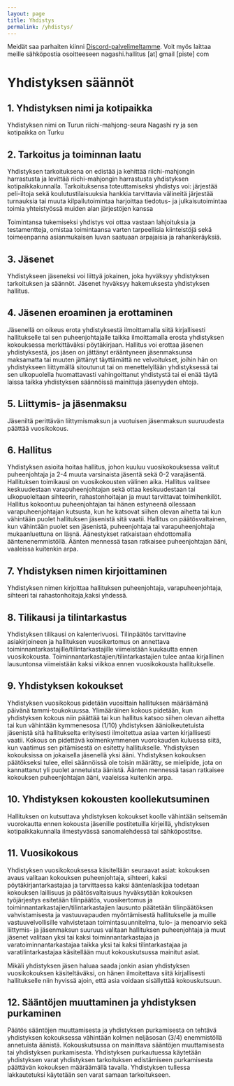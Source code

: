 ```yaml
---
layout: page
title: Yhdistys
permalink: /yhdistys/
---
```


Meidät saa parhaiten kiinni [Discord-palvelimeltamme](https://discord.gg/qNFfPMBazq).
Voit myös laittaa meille sähköpostia osoitteeseen nagashi.hallitus [at] gmail [piste] com
# Yhdistyksen säännöt
## 1. Yhdistyksen nimi ja kotipaikka
Yhdistyksen nimi on Turun riichi-mahjong-seura Nagashi ry ja sen kotipaikka on Turku

## 2. Tarkoitus ja toiminnan laatu
Yhdistyksen tarkoituksena on edistää ja kehittää riichi-mahjongin harrastusta ja levittää riichi-mahjongin harrastusta yhdistyksen kotipaikkakunnalla. Tarkoituksensa toteuttamiseksi yhdistys voi:
järjestää peli-iltoja sekä koulutustilaisuuksia
hankkia tarvittavia välineitä
järjestää turnauksia tai muuta kilpailutoimintaa
harjoittaa tiedotus- ja julkaisutoimintaa
toimia yhteistyössä muiden alan järjestöjen kanssa

Toimintansa tukemiseksi yhdistys voi ottaa vastaan lahjoituksia ja testamentteja, omistaa toimintaansa varten tarpeellisia kiinteistöjä sekä toimeenpanna asianmukaisen luvan saatuaan arpajaisia ja rahankeräyksiä.

## 3. Jäsenet
Yhdistykseen jäseneksi voi liittyä jokainen, joka hyväksyy yhdistyksen tarkoituksen ja säännöt. Jäsenet hyväksyy hakemuksesta yhdistyksen hallitus.

## 4. Jäsenen eroaminen ja erottaminen
Jäsenellä on oikeus erota yhdistyksestä ilmoittamalla siitä kirjallisesti hallitukselle tai sen puheenjohtajalle taikka ilmoittamalla erosta yhdistyksen kokouksessa merkittäväksi pöytäkirjaan. Hallitus voi erottaa jäsenen yhdistyksestä, jos jäsen on jättänyt erääntyneen jäsenmaksunsa maksamatta tai muuten jättänyt täyttämättä ne velvoitukset, joihin hän on yhdistykseen liittymällä sitoutunut tai on menettelyllään yhdistyksessä tai sen ulkopuolella huomattavasti vahingoittanut yhdistystä tai ei enää täytä laissa taikka yhdistyksen säännöissä mainittuja jäsenyyden ehtoja.

## 5. Liittymis- ja jäsenmaksu
Jäseniltä perittävän liittymismaksun ja vuotuisen jäsenmaksun suuruudesta päättää vuosikokous.

## 6. Hallitus
Yhdistyksen asioita hoitaa hallitus, johon kuuluu vuosikokouksessa valitut puheenjohtaja ja 2-4 muuta varsinaista jäsentä sekä 0-2 varajäsentä. Hallituksen toimikausi on vuosikokousten välinen aika. Hallitus valitsee keskuudestaan varapuheenjohtajan sekä ottaa keskuudestaan tai ulkopuoleltaan sihteerin, rahastonhoitajan ja muut tarvittavat toimihenkilöt. Hallitus kokoontuu puheenjohtajan tai hänen estyneenä ollessaan varapuheenjohtajan kutsusta, kun he katsovat siihen olevan aihetta tai kun vähintään puolet hallituksen jäsenistä sitä vaatii. Hallitus on päätösvaltainen, kun vähintään puolet sen jäsenistä, puheenjohtaja tai varapuheenjohtaja mukaanluettuna on läsnä. Äänestykset ratkaistaan ehdottomalla ääntenenemmistöllä. Äänten mennessä tasan ratkaisee puheenjohtajan ääni, vaaleissa kuitenkin arpa. 

## 7. Yhdistyksen nimen kirjoittaminen
Yhdistyksen nimen kirjoittaa hallituksen puheenjohtaja, varapuheenjohtaja, sihteeri tai rahastonhoitaja,kaksi yhdessä.

## 8. Tilikausi ja tilintarkastus
Yhdistyksen tilikausi on kalenterivuosi. Tilinpäätös tarvittavine asiakirjoineen ja hallituksen vuosikertomus on annettava toiminnantarkastajille/tilintarkastajille viimeistään kuukautta ennen vuosikokousta. Toiminnantarkastajien/tilintarkastajien tulee antaa kirjallinen lausuntonsa viimeistään kaksi viikkoa ennen vuosikokousta hallitukselle.

## 9. Yhdistyksen kokoukset
Yhdistyksen vuosikokous pidetään vuosittain hallituksen määräämänä päivänä tammi-toukokuussa. Ylimääräinen kokous pidetään, kun yhdistyksen kokous niin päättää tai kun hallitus katsoo siihen olevan aihetta tai kun vähintään kymmenesosa (1/10) yhdistyksen äänioikeutetuista jäsenistä sitä hallitukselta erityisesti ilmoitettua asiaa varten kirjallisesti vaatii. Kokous on pidettävä kolmenkymmenen vuorokauden kuluessa siitä, kun vaatimus sen pitämisestä on esitetty hallitukselle. Yhdistyksen kokouksissa on jokaisella jäsenellä yksi ääni. Yhdistyksen kokouksen päätökseksi tulee, ellei säännöissä ole toisin määrätty, se mielipide, jota on kannattanut yli puolet annetuista äänistä. Äänten mennessä tasan ratkaisee kokouksen puheenjohtajan ääni, vaaleissa kuitenkin arpa.

## 10. Yhdistyksen kokousten koollekutsuminen
Hallituksen on kutsuttava yhdistyksen kokoukset koolle vähintään seitsemän vuorokautta ennen kokousta jäsenille postitetuilla kirjeillä, yhdistyksen kotipaikkakunnalla ilmestyvässä sanomalehdessä tai sähköpostitse.

## 11. Vuosikokous
Yhdistyksen vuosikokouksessa käsitellään seuraavat asiat:
kokouksen avaus
valitaan kokouksen puheenjohtaja, sihteeri, kaksi pöytäkirjantarkastajaa ja tarvittaessa kaksi ääntenlaskijaa 
todetaan kokouksen laillisuus ja päätösvaltaisuus
hyväksytään kokouksen työjärjestys
esitetään tilinpäätös, vuosikertomus ja toiminnantarkastajien/tilintarkastajien lausunto
päätetään tilinpäätöksen vahvistamisesta ja vastuuvapauden myöntämisestä hallitukselle ja muille vastuuvelvollisille
vahvistetaan toimintasuunnitelma, tulo- ja menoarvio sekä liittymis- ja jäsenmaksun suuruus
valitaan hallituksen puheenjohtaja ja muut jäsenet
valitaan yksi tai kaksi toiminnantarkastajaa ja varatoiminnantarkastajaa taikka yksi tai kaksi tilintarkastajaa ja varatilintarkastajaa 
käsitellään muut kokouskutsussa mainitut asiat.

Mikäli yhdistyksen jäsen haluaa saada jonkin asian yhdistyksen vuosikokouksen käsiteltäväksi, on hänen ilmoitettava siitä kirjallisesti hallitukselle niin hyvissä ajoin, että asia voidaan sisällyttää kokouskutsuun.

## 12. Sääntöjen muuttaminen ja yhdistyksen purkaminen
Päätös sääntöjen muuttamisesta ja yhdistyksen purkamisesta on tehtävä yhdistyksen kokouksessa vähintään kolmen neljäsosan (3/4) enemmistöllä annetuista äänistä. Kokouskutsussa on mainittava sääntöjen muuttamisesta tai yhdistyksen purkamisesta. Yhdistyksen purkautuessa käytetään yhdistyksen varat yhdistyksen tarkoituksen edistämiseen purkamisesta päättävän kokouksen määräämällä tavalla. Yhdistyksen tullessa lakkautetuksi käytetään sen varat samaan tarkoitukseen.
